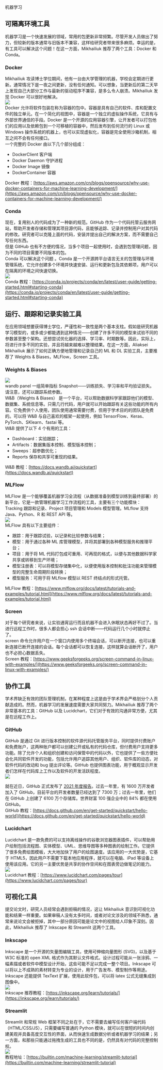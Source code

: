 机器学习
<a name="O4rRW"></a>
## 可隔离环境工具
机器学习是一个快速发展的领域，常用的包更新非常频繁。尽管开发人员做出了努力，但较新的版本通常与旧版本不兼容，这样给研究者带来很多麻烦。幸运的是，有工具可以解决这个问题！在这一方面，Mikhailiuk 推荐了两个工具：Docker 和 Conda。
<a name="Yo6xF"></a>
### Docker
Mikhailiuk 攻读博士学位期间，他有一台由大学管理的机器，学校会定期进行更新。通常情况下是一夜之间更新，没有任何通知。可以想象，当更新后的第二天早上发现自己大部分工作与最新的驱动程序不兼容，是多么令人崩溃。Mikhailiuk 发现 Docker 可以很好地解决。<br />![](https://cdn.nlark.com/yuque/0/2021/webp/396745/1637479206643-835cb679-fe84-487d-9417-e96e6b0de6c6.webp#clientId=u412729c1-2517-4&from=paste&id=u761027fb&originHeight=607&originWidth=1080&originalType=url&ratio=1&rotation=0&showTitle=false&status=done&style=none&taskId=uf146bf0c-4b0e-4ca7-9f21-a86cdbb7295&title=)<br />Docker 允许将软件包装在称为容器的包中。容器是具有自己的软件、库和配置文件的独立单元。在一个简化的视图中，容器是一个独立的虚拟操作系统，它具有与外部世界通信的手段。Docker 是一个开源的应用容器引擎，让开发者可以打包他们的应用以及依赖包到一个可移植的容器中，然后发布到任何流行的 Linux 或 Windows 操作系统的机器上，也可以实现虚拟化，容器是完全使用沙箱机制，相互之间不会有任何接口。<br />一个完整的 Docker 由以下几个部分组成：

- DockerClient 客户端
- Docker Daemon 守护进程
- Docker Image 镜像
- DockerContainer 容器

Docker 教程：[https://aws.amazon.com/cn/blogs/opensource/why-use-docker-containers-for-machine-learning-development/](https://aws.amazon.com/cn/blogs/opensource/why-use-docker-containers-for-machine-learning-development/)
<a name="SAHkM"></a>
### Conda
现在，复用别人的代码成为了一种新的规范。GitHub 作为一个代码托管云服务网站，帮助开发者存储和管理其项目源代码，且能够追踪、记录并控制用户对其代码的修改。研究者可以克隆上面的代码，安装并提出自己的解决方案，而不需要自己写任何东西。<br />但是 GitHub 也有不方便的情况，当多个项目一起使用时，会遇到包管理问题，因为不同的项目需要不同版本的包。<br />Conda 可以解决这个问题 。Conda 是一个开源跨平台语言无关的包管理与环境管理系统，它允许创建多个环境并快速安装、运行和更新包及其依赖项，用户可以在隔离的环境之间快速切换。<br />![](https://cdn.nlark.com/yuque/0/2021/webp/396745/1637479206690-a8e870d6-b511-46f9-bc1e-7b488e0bc975.webp#clientId=u412729c1-2517-4&from=paste&id=u619ba879&originHeight=433&originWidth=1080&originalType=url&ratio=1&rotation=0&showTitle=false&status=done&style=none&taskId=ucce350bf-7129-4afc-92e9-aac7f856e48&title=)<br />Conda 教程：[https://conda.io/projects/conda/en/latest/user-guide/getting-started.html#starting-conda](https://conda.io/projects/conda/en/latest/user-guide/getting-started.html#starting-conda)
<a name="ZeZeu"></a>
## 运行、跟踪和记录实验工具
在应用领域想要获得博士学位，严谨性和一致性是两个基本支柱。假如是研究机器学习模型的，或多或少都能遇到这种情况——创建了许多不同的模型来试验不同的参数甚至整个架构。还想尝试优化器的选择、学习率、时期数等。因此，实际上，将进行许多不同的实验，并且将越来越难以整理结果。在这一方面，Aliaksei Mikhailiuk 展示了如何正确方便地管理和记录自己的 ML 和 DL 实验工具，主要推荐了 Weights & Biases，MLFlow，Screen 工具。
<a name="j3893"></a>
### Weights & Biases
![](https://cdn.nlark.com/yuque/0/2021/webp/396745/1637478934380-bfd44b5a-0595-4f3c-8f5d-f758a0820cb5.webp#clientId=u412729c1-2517-4&from=paste&id=u65c852c0&originHeight=500&originWidth=1080&originalType=url&ratio=1&rotation=0&showTitle=false&status=done&style=shadow&taskId=ubeaf9e66-72cb-4e40-8d41-688b7c7471d&title=)<br />wandb panel 一组简单指标 Snapshot——训练损失、学习率和平均验证损失。请注意，还可以跟踪系统参数。<br />W&B（Weights & Biases） 是一个平台，可以帮助数据科学家跟踪他们的模型、数据集、系统信息等。只需几行代码，用户就可以开始跟踪有关这些功能的所有内容。它免费供个人使用，团队使用通常需要付费，但用于学术目的的团队是免费的。可以将 W&B 与自己喜欢的框架一起使用，例如 TensorFlow、Keras、PyTorch、SKlearn、fastai 等。<br />W&B 提供了以下 4 个有用的工具：

- Dashboard：实验跟踪；
- Artifacts：数据集版本控制、模型版本控制；
- Sweeps：超参数优化；
- Reports 保存和共享可重现的结果。

W&B 教程：[https://docs.wandb.ai/quickstart](https://docs.wandb.ai/quickstart)
<a name="shWk1"></a>
### MLFlow
MLFlow 是一个能够覆盖机器学习全流程（从数据准备到模型训练到最终部署）的新平台，它是一款管理机器学习工作流程的工具，主要有三个功能模块：Tracking 跟踪和记录、Project 项目管理和 Models 模型管理。MLflow 支持 Java、Python、R 和 REST API 等。<br />![](https://cdn.nlark.com/yuque/0/2021/webp/396745/1637478934287-9ab320bb-3d0c-4639-88ef-322cb39e87b7.webp#clientId=u412729c1-2517-4&from=paste&id=ube5b2d26&originHeight=564&originWidth=1080&originalType=url&ratio=1&rotation=0&showTitle=false&status=done&style=shadow&taskId=u8472a13b-e45e-4476-a507-bdd36ecd105&title=)<br />MLFlow 具有以下主要组件：

- 跟踪：用于跟踪试验，以记录和比较参数与结果；
- 模型：用于通过各种 ML 库管理模型，并将其部署到各种模型服务和推理平台；
- 项目：用于将 ML 代码打包成可重用、可再现的格式，以便与其他数据科学家共享或转移到生产环境；
- 模型注册表：可以将模型存储集中化，以便使用版本控制和批注功能来管理模型的完整生命周期阶段转换；
- 模型服务：可用于将 MLflow 模型以 REST 终结点的形式托管。

MLFlow 教程：[https://www.mlflow.org/docs/latest/tutorials-and-examples/tutorial.html](https://www.mlflow.org/docs/latest/tutorials-and-examples/tutorial.html)
<a name="jSofl"></a>
### Screen
对于每个研究者来说，让实验通宵运行而且机器不会进入休眠状态再好不过了。当进行远程工作时，很多人都会担心 ssh 会话中断——代码运行几个小时就停止了。<br />screen 命令允许用户在一个窗口内使用多个终端会话，可以断开连接，也可以重新连接已断开连接的会话。每个会话都可以恢复连接，这样就算会话断开了，用户也不必担心数据丢失。<br />Screen 教程：[https://www.geeksforgeeks.org/screen-command-in-linux-with-examples/](https://www.geeksforgeeks.org/screen-command-in-linux-with-examples/)
<a name="u9BBr"></a>
## 协作工具
学术界缺乏有效的团队管理机制，在某种程度上这是由于学术界会严格划分个人贡献造成的。然而，机器学习的发展速度需要大家共同努力。Mikhailiuk 推荐了两个非常基本的工具：GitHub 以及 Lucidchart，它们对于有效的沟通非常方便，尤其是在远程工作上。
<a name="HDlW0"></a>
### GitHub
GitHub 是通过 Git 进行版本控制的软件源代码托管服务平台，同时提供付费账户和免费账户，这两种账户都可以创建公开或私有的代码仓库，但付费用户支持更多功能。除了允许个人和组织创建和访问保管中的代码以外，它也提供了一些方便社会化共同软件开发的功能，包括允许用户追踪其他用户、组织、软件库的动态，对软件代码的改动和 bug 提出评论等。GitHub 也提供图表功能，用于概观显示开发者们怎样在代码库上工作以及软件的开发活跃程度。<br />![](https://cdn.nlark.com/yuque/0/2021/webp/396745/1637478934430-df39946e-8437-4ab5-9ee0-6b258e06b205.webp#clientId=u412729c1-2517-4&from=paste&id=ue6ca8b97&originHeight=422&originWidth=1080&originalType=url&ratio=1&rotation=0&showTitle=false&status=done&style=none&taskId=ufbdf853a-930d-445e-b248-af195bf2283&title=)

就在近日，GitHub 正式发布了 [2021 年度报告](http://mp.weixin.qq.com/s?__biz=MzA3MzI4MjgzMw==&mid=2650831182&idx=4&sn=8d9f38bc765fdd27487629dc8d289a3f&chksm=84e5bd30b39234261f9e35decf96f060c6f54634eb7fe700426d7bd4c1134b9230bfc3e848f3&scene=21#wechat_redirect)。过去一年里，有 1600 万开发者加入了 GitHub，目前平台的开发者数量已经达到了 7300 万；过去一年里，他们在 GitHub 上创建了 6100 万个存储库。世界财富 100 强企业中的 84% 都在使用 GitHub。<br />GitHub 教程：[https://docs.github.com/en/get-started/quickstart/hello-world](https://docs.github.com/en/get-started/quickstart/hello-world)
<a name="ug01B"></a>
### Lucidchart
Lucidchart 是一款免费的可以支持离线操作的谷歌浏览器图表插件，可以帮助用户绘制包括流程图、实体模型、UML、思维导图等多种图表的绘制工作。它提供了很多免费绘图模板，大大地加快了用户的绘图速度。该应用的一大优势是，它基于 HTML5，因此用户不需要下载本地应用程序，就可以在电脑、iPad 等设备上使用该应用。它的另一主要优势是共享的协作空间和在图表旁边做笔记的能力。<br />![](https://cdn.nlark.com/yuque/0/2021/webp/396745/1637478934281-60821751-c780-43f0-9980-388da1f0604d.webp#clientId=u412729c1-2517-4&from=paste&id=u38ad0ca9&originHeight=608&originWidth=1080&originalType=url&ratio=1&rotation=0&showTitle=false&status=done&style=shadow&taskId=u005c250e-5ed0-43b4-8b9f-925ce31ca86&title=)<br />Lucidchart 教程：[https://www.lucidchart.com/pages/tour](https://www.lucidchart.com/pages/tour)
<a name="zBj2u"></a>
## 可视化工具
提交论文时，研究人员经常会遇到拒稿的情况，这让 Mikhailiuk 意识到可视化功能和结果一样重要。如果审稿人没有太多时间，或者对论文涉及的领域不熟悉，通常来说论文会被拒掉，其中一部分原因可能是论文中的视图给人印象不深刻。因此，Mikhailiuk 推荐了 Inkscape 和 Streamlit 这两个工具。
<a name="Gmg6d"></a>
### Inkscape
Inkscape 是一个开源的矢量图编辑工具，使用可伸缩向量图形 (SVG)，以及基于 W3C 标准的 open XML 格式作为其默认文件格式。设计过程可能从一张涂鸦、一幅素描或者软件中模型设计开始，这些可能不足以完成一整个项目。Inkscape 可以将以上不成熟的素材转变为专业的设计，用于广告发布、模型制作等用途。Inkscape 还能提供 TexText 扩展，使用此软件包，可以将 latex 公式无缝集成到图像中。<br />![](https://cdn.nlark.com/yuque/0/2021/webp/396745/1637478934285-45116538-2e0a-4e08-ba30-9e350e692467.webp#clientId=u412729c1-2517-4&from=paste&id=uf702936a&originHeight=660&originWidth=1080&originalType=url&ratio=1&rotation=0&showTitle=false&status=done&style=none&taskId=ucd50d718-3e09-4833-98f1-4ff6b59fee2&title=)<br />Inkscape 推荐教程：[https://inkscape.org/learn/tutorials/](https://inkscape.org/learn/tutorials/)
<a name="Rcv1e"></a>
### Streamlit
Streamlit 和常规 Web 框架不同之处在于，它不需要去编写任何客户端代码（HTML/CSS/JS），只需要编写普通的 Python 模块，就可以在很短的时间内创建美观并具备高度交互性的界面，从而快速生成数据分析或者机器学习的结果；另一方面，和那些只能通过拖拽生成的工具也不同的是，仍然具有对代码的完整控制权。<br />![](https://cdn.nlark.com/yuque/0/2021/webp/396745/1637478934594-bac827cd-b997-44de-825d-88738d379c80.webp#clientId=u412729c1-2517-4&from=paste&id=u31139a48&originHeight=540&originWidth=1080&originalType=url&ratio=1&rotation=0&showTitle=false&status=done&style=shadow&taskId=ud969199d-b431-4cd6-b04e-6dd80a6d571&title=)<br />教程地址：[https://builtin.com/machine-learning/streamlit-tutorial](https://builtin.com/machine-learning/streamlit-tutorial)
